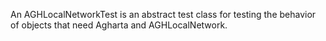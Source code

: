 An AGHLocalNetworkTest is an abstract test class for testing the behavior of objects that need Agharta and AGHLocalNetwork.